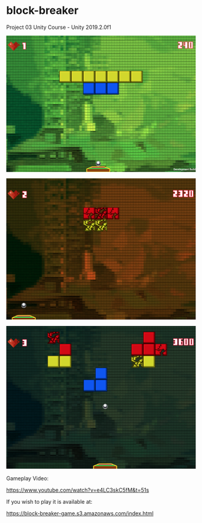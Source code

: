 # block-breaker
Project 03 Unity Course - Unity 2019.2.0f1

![alt text](https://github.com/pedrobacchini/block-breaker/blob/master/Assets/Screen%20Shots/Screen%20Shot%201.png)

![alt text](https://github.com/pedrobacchini/block-breaker/blob/master/Assets/Screen%20Shots/Screen%20Shot%202.png)

![alt text](https://github.com/pedrobacchini/block-breaker/blob/master/Assets/Screen%20Shots/Screen%20Shot%203.png)

Gameplay Video:

https://www.youtube.com/watch?v=e4LC3skC5fM&t=51s

If you wish to play it is available at:

https://block-breaker-game.s3.amazonaws.com/index.html
